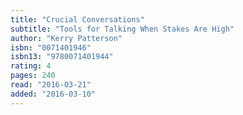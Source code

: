 ```yaml
---
title: "Crucial Conversations"
subtitle: "Tools for Talking When Stakes Are High"
author: "Kerry Patterson"
isbn: "0071401946"
isbn13: "9780071401944"
rating: 4
pages: 240
read: "2016-03-21"
added: "2016-03-10"
---
```


